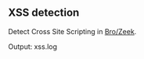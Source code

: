 ## XSS detection
Detect Cross Site Scripting in [Bro/Zeek](https://www.zeek.org/).

Output: xss.log
